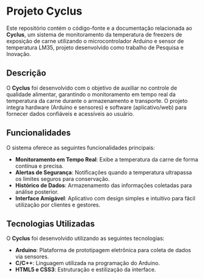 # Projeto Cyclus
Este repositório contém o código-fonte e a documentação relacionada ao **Cyclus**, um sistema de monitoramento da temperatura de freezers de exposição de carne utilizando o microcontrolador Arduino e sensor de temperatura LM35, projeto desenvolvido como trabalho de Pesquisa e Inovação.

## Descrição

O **Cyclus** foi desenvolvido com o objetivo de auxiliar no controle de qualidade alimentar, garantindo o monitoramento em tempo real da temperatura da carne durante o armazenamento e transporte. O projeto integra hardware (Arduino e sensores) e software (aplicativo/web) para fornecer dados confiáveis e acessíveis ao usuário.

## Funcionalidades

O sistema oferece as seguintes funcionalidades principais:

- **Monitoramento em Tempo Real**: Exibe a temperatura da carne de forma contínua e precisa.  
- **Alertas de Segurança**: Notificações quando a temperatura ultrapassa os limites seguros para conservação.  
- **Histórico de Dados**: Armazenamento das informações coletadas para análise posterior.  
- **Interface Amigável**: Aplicativo com design simples e intuitivo para fácil utilização por clientes e gestores.  

## Tecnologias Utilizadas

O **Cyclus** foi desenvolvido utilizando as seguintes tecnologias:

- **Arduino**: Plataforma de prototipagem eletrônica para coleta de dados via sensores.  
- **C/C++**: Linguagem utilizada na programação do Arduino.    
- **HTML5 e CSS3**: Estruturação e estilização da interface.   

